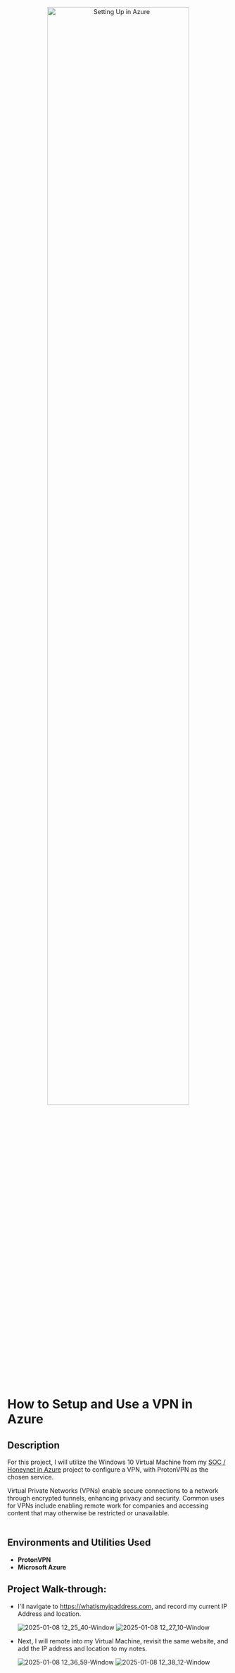 <p align="center">
<img src="https://i.imgur.com/nBkHqaM.png" height="80%" width="80%" alt="Setting Up in Azure"/>
<br />

<h1>How to Setup and Use a VPN in Azure</h1>

<h2>Description</h2>
<p>
For this project, I will utilize the Windows 10 Virtual Machine from my 
<a href="https://github.com/steveabner/Cloud-SOC">SOC / Honeynet in Azure</a> project to configure a VPN, with ProtonVPN as the chosen service.
</p>

Virtual Private Networks (VPNs) enable secure connections to a network through encrypted tunnels, enhancing privacy and security. Common uses for VPNs include enabling remote work for companies and accessing content that may otherwise be restricted or unavailable.  
<br/>

<h2>Environments and Utilities Used</h2>

- <b>ProtonVPN</b>
- <b>Microsoft Azure</b>

<h2>Project Walk-through:</h2>

- I'll navigate to https://whatismyipaddress.com, and record my current IP Address and location.

  ![2025-01-08 12_25_40-Window](https://github.com/user-attachments/assets/d428347e-9d0c-4b48-ad09-08ca1f7f5c53)
  ![2025-01-08 12_27_10-Window](https://github.com/user-attachments/assets/2cc7cf45-d750-4164-8bd8-53cd9ab26ca9)

- Next, I will remote into my Virtual Machine, revisit the same website, and add the IP address and location to my notes.

  ![2025-01-08 12_36_59-Window](https://github.com/user-attachments/assets/2d97a358-da5d-425b-b046-3e8c4e83a172)
  ![2025-01-08 12_38_12-Window](https://github.com/user-attachments/assets/42e631a2-8f7e-4f68-8836-964de0e006f9)

